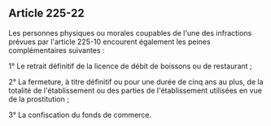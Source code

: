 Article 225-22
----
Les personnes physiques ou morales coupables de l'une des infractions prévues
par l'article 225-10 encourent également les peines complémentaires suivantes :

1° Le retrait définitif de la licence de débit de boissons ou de restaurant ;

2° La fermeture, à titre définitif ou pour une durée de cinq ans au plus, de la
totalité de l'établissement ou des parties de l'établissement utilisées en vue
de la prostitution ;

3° La confiscation du fonds de commerce.
